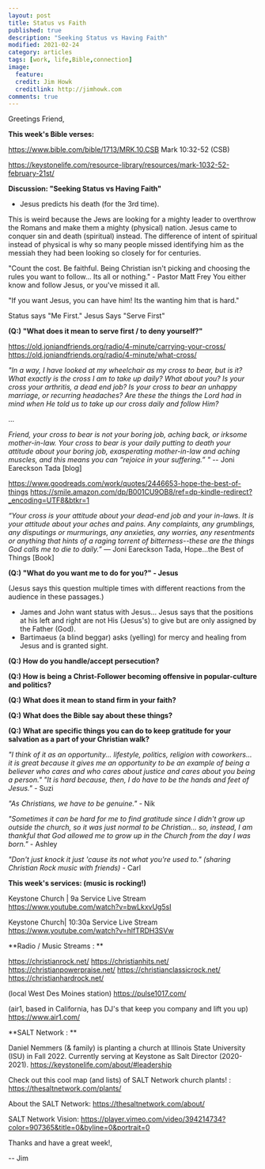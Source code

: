 ```yaml
---
layout: post
title: Status vs Faith
published: true
description: "Seeking Status vs Having Faith"
modified: 2021-02-24
category: articles
tags: [work, life,Bible,connection]
image:
  feature: 
  credit: Jim Howk
  creditlink: http://jimhowk.com
comments: true  
---
```



Greetings Friend, 

**This week's Bible verses:**

https://www.bible.com/bible/1713/MRK.10.CSB
Mark 10:32-52 (CSB)

https://keystonelife.com/resource-library/resources/mark-1032-52-february-21st/

**Discussion: "Seeking Status vs Having Faith"**
* Jesus predicts his death (for the 3rd time).

This is weird because the Jews are looking for a mighty leader to overthrow the Romans and make them a mighty (physical) nation. 
Jesus came to conquer sin and death (spiritual) instead. 
The difference of intent of spiritual instead of physical is why so many people missed identifying him as the messiah they had been looking so closely for for centuries. 

"Count the cost. Be faithful. Being Christian isn't picking and choosing the rules you want to follow... Its all or nothing." - Pastor Matt Frey
You either know and follow Jesus, or you've missed it all.

"If you want Jesus, you can have him! Its the wanting him that is hard."

Status says "Me First." 
Jesus Says "Serve First"

**(Q:) "What does it mean to serve first / to deny yourself?"**

https://old.joniandfriends.org/radio/4-minute/carrying-your-cross/
https://old.joniandfriends.org/radio/4-minute/what-cross/

*"In a way, I have looked at my wheelchair as my cross to bear, but is it? What exactly is the cross I am to take up daily? What about you? Is your cross your arthritis, a dead end job? Is your cross to bear an unhappy marriage, or recurring headaches? Are these the things the Lord had in mind when He told us to take up our cross daily and follow Him?* 

... 

*Friend, your cross to bear is not your boring job, aching back, or irksome mother-in-law. Your cross to bear is your daily putting to death your attitude about your boring job, exasperating mother-in-law and aching muscles, and this means you can “rejoice in your suffering.” "*
-- Joni Eareckson Tada [blog]

https://www.goodreads.com/work/quotes/2446653-hope-the-best-of-things
https://smile.amazon.com/dp/B001CU9OB8/ref=dp-kindle-redirect?_encoding=UTF8&btkr=1

*“Your cross is your attitude about your dead-end job and your in-laws. It is your attitude about your aches and pains. Any complaints, any grumblings, any disputings or murmurings, any anxieties, any worries, any resentments or anything that hints of a raging torrent of bitterness--these are the things God calls me to die to daily.”*
― Joni Eareckson Tada, Hope...the Best of Things [Book]

**(Q:) "What do you want me to do for you?" - Jesus**

(Jesus says this question multiple times with different reactions from the audience in these passages.)
- James and John want status with Jesus... Jesus says that the positions at his left and right are not His (Jesus's) to give but are only assigned by the Father (God).
- Bartimaeus (a blind beggar) asks (yelling) for mercy and healing from Jesus and is granted sight.

**(Q:) How do you handle/accept persecution?**

**(Q:) How is being a Christ-Follower becoming offensive in popular-culture and politics?**

**(Q:) What does it mean to stand firm in your faith?**

**(Q:) What does the Bible say about these things?**

**(Q:) What are specific things you can do to keep gratitude for your salvation as a part of your Christian walk?**

*"I think of it as an opportunity... lifestyle, politics, religion with coworkers... 
it is great because it gives me an opportunity to be an example of being a believer who cares and who cares about justice and cares about you being a person." 
"It is hard because, then, I do have to be the hands and feet of Jesus."* - Suzi

*"As Christians, we have to be genuine."* - Nik

*"Sometimes it can be hard for me to find gratitude since I didn't grow up outside the church, so it was just normal to be Christian... so, instead, I am thankful that God allowed me to grow up in the Church from the day I was born."* - Ashley

*"Don't just knock it just 'cause its not what you're used to." (sharing Christian Rock music with friends)* - Carl



**This week's services: (music is rocking!)**

Keystone Church | 9a Service Live Stream
https://www.youtube.com/watch?v=bwLkxvUg5sI

Keystone Church| 10:30a Service Live Stream
https://www.youtube.com/watch?v=hlfTRDH3SVw


**Radio / Music Streams : **

https://christianrock.net/
https://christianhits.net/
https://christianpowerpraise.net/
https://christianclassicrock.net/
https://christianhardrock.net/

(local West Des Moines station)
https://pulse1017.com/

(air1, based in California, has DJ's that keep you company and lift you up)
https://www.air1.com/


**SALT Network : **

Daniel Nemmers (& family) is planting a church at Illinois State University (ISU) in Fall 2022. 
Currently serving at Keystone as Salt Director (2020-2021).
https://keystonelife.com/about/#leadership

Check out this cool map (and lists) of SALT Network church plants! : 
https://thesaltnetwork.com/plants/

About the SALT Network:
https://thesaltnetwork.com/about/

SALT Network Vision: 
https://player.vimeo.com/video/394214734?color=907365&title=0&byline=0&portrait=0



Thanks and have a great week!, 

-- Jim
